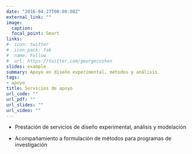 ```yaml
---
date: "2016-04-27T00:00:00Z"
external_link: ""
image:
  caption: 
  focal_point: Smart
links:
#- icon: twitter
#  icon_pack: fab
#  name: Follow
#  url: https://twitter.com/georgecushen
slides: example
summary: Apoyo en diseño experimental, métodos y análisis.
tags:
- apoyo
title: Servicios de apoyo
url_code: ""
url_pdf: ""
url_slides: ""
url_video: ""
---
```


* Prestación de servicios de diseño experimental, análisis y modelación

* Acompañamiento a formulación de métodos para programas de investigación